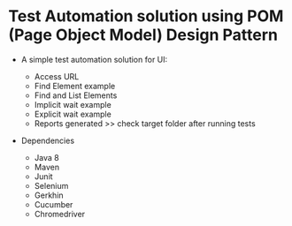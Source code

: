 # Test Automation solution using POM (Page Object Model) Design Pattern

 - A simple test automation solution for UI:
   * Access URL
   * Find Element example
   * Find and List Elements
   * Implicit wait example
   * Explicit wait example
   * Reports generated >> check target folder after running tests
   
  
  
  
  
 - Dependencies
   * Java 8
   * Maven
   * Junit
   * Selenium 
   * Gerkhin
   * Cucumber
   * Chromedriver
